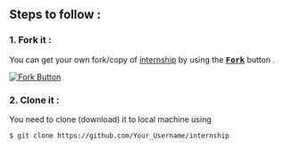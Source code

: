 ## Steps to follow :

### 1. Fork it :

You can get your own fork/copy of [internship](https://github.com/coderplex/internship) by using the <a href="https://github.com/coderplex/internship"><kbd><b>Fork</b></kbd></a> button .

[![Fork Button](https://help.github.com/assets/images/help/repository/fork_button.jpg)](https://github.com/coderplex/internship)

### 2. Clone it :

You need to clone (download) it to local machine using

```
$ git clone https://github.com/Your_Username/internship 
```